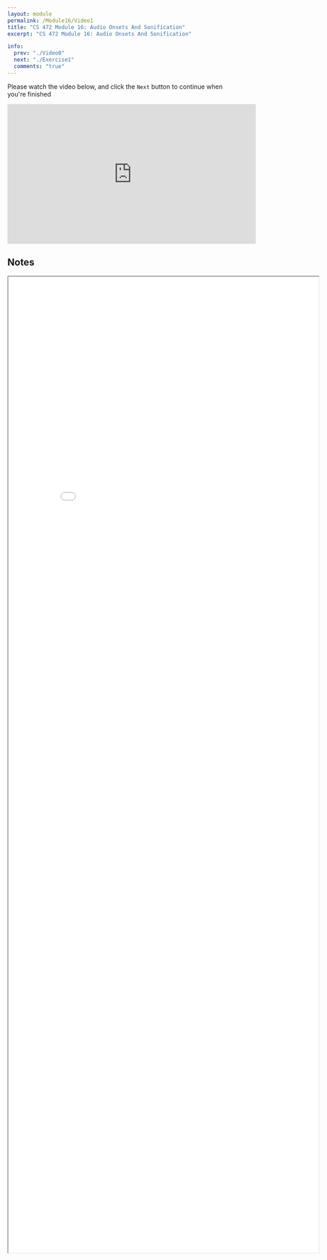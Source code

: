 ```yaml
---
layout: module
permalink: /Module16/Video1
title: "CS 472 Module 16: Audio Onsets And Sonification"
excerpt: "CS 472 Module 16: Audio Onsets And Sonification"

info:
  prev: "./Video0"
  next: "./Exercise1"
  comments: "true"
---
```


<p>
Please watch the video below, and click the <code>Next</code> button to continue when you're finished
</p>

<iframe width="560" height="315" src="https://www.youtube.com/embed/rKmC3PXF0sg" frameborder="0" allow="accelerometer; autoplay; clipboard-write; encrypted-media; gyroscope; picture-in-picture" allowfullscreen></iframe>




<h2>Notes</h2>

<iframe src = "../images/Module16/ANFOnset.html" width="700" height="2200">